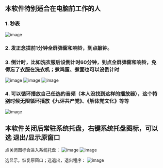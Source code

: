 ## 本软件特别适合在电脑前工作的人

### 1. 秒表
![image](https://github.com/tiger2014/TimerAndAlerm/assets/6703612/d4dec7d9-ec17-4463-b305-87e6cd9e6021)

### 2. 发正念提前1分钟全屏弹窗和响铃，到点敲钟。

### 3. 倒计时，比如洗衣服后设倒计时60分钟，到点全屏弹窗和响铃，免得忘了衣服在洗衣机；煮鸡蛋、煮面也可以设倒计时
![image](https://github.com/tiger2014/TimerAndAlerm/assets/6703612/d67356b6-d76c-4679-9922-6629558aed5d)
![image](https://github.com/tiger2014/TimerAndAlerm/assets/6703612/0fa8fd83-5793-4d56-97c1-6bdc9c8868a1)
![image](https://github.com/tiger2014/TimerAndAlerm/assets/6703612/6466032c-3715-4d59-b3ae-05b2ba61a7d6)


### 4. 可以循环播放自己任选的音频（本人没找到这样的播放器），这个特别时候无限循环播放《九评共产党》、《解体党文化》等等
![image](https://github.com/tiger2014/TimerAndAlerm/assets/6703612/d05aeb4c-8075-49d4-bbbc-6feb15bd4d5c)

## 本软件关闭后常驻系统托盘，右键系统托盘图标，可以选 退出/显示原窗口
点关闭图标会进入系统托盘：
![image](https://github.com/tiger2014/TimerAndAlerm/assets/6703612/ff865ea9-a290-4fae-8250-60f90ca8f9f0)
![image](https://github.com/tiger2014/TimerAndAlerm/assets/6703612/df690b2e-eba5-4557-9239-2c680cedca07)

选显示，恢复原窗口；选退出，退出程序：
![image](https://github.com/tiger2014/TimerAndAlerm/assets/6703612/18f57efe-0e0d-4241-9ccf-0bfc45e514da)

